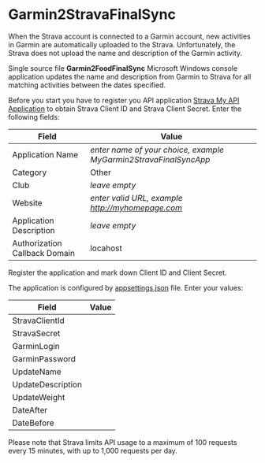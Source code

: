 # Garmin2StravaFinalSync
When the Strava account is connected to a Garmin account, new activities in Garmin are automatically uploaded to the Strava. Unfortunately, the Strava does not upload the name and description of the Garmin activity.

Single source file **Garmin2FoodFinalSync** Microsoft Windows console application updates the name and description from Garmin to Strava for all matching activities between the dates specified.

Before you start you have to register you API application [Strava My API Application](https://www.strava.com/settings/api) to obtain Strava Client ID and Strava Client Secret. Enter the following fields:

| Field | Value |
| --- | ----------- |
| Application Name | *enter name of your choice, example MyGarmin2StravaFinalSyncApp* |
| Category | Other |
| Club | *leave empty* |
| Website | *enter valid URL, example http://myhomepage.com* |
| Application Description | *leave empty* |
| Authorization Callback Domain | locahost |

Register the application and mark down Client ID and Client Secret. 

The application is configured by [appsettings.json](appsettings.json) file. Enter your values:

| Field | Value |
| --- | ----------- |
| StravaClientId | |
| StravaSecret | |
| GarminLogin | |
| GarminPassword  | |
| UpdateName | |
| UpdateDescription | |
| UpdateWeight | |
| DateAfter | |
| DateBefore | |

Please note that Strava limits API usage to a maximum of 100 requests every 15 minutes, with up to 1,000 requests per day.
